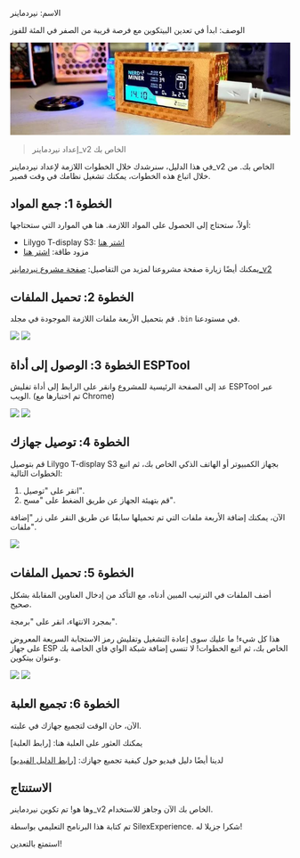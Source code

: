 الاسم: نيردماينر

الوصف: ابدأ في تعدين البيتكوين مع فرصة قريبة من الصفر في المئة للفوز

![الغلاف](assets/cover.jpeg)

> إعداد نيردماينر_v2 الخاص بك

في هذا الدليل، سنرشدك خلال الخطوات اللازمة لإعداد نيردماينر_v2 الخاص بك. من خلال اتباع هذه الخطوات، يمكنك تشغيل نظامك في وقت قصير.

## الخطوة 1: جمع المواد

أولاً، ستحتاج إلى الحصول على المواد اللازمة. هنا هي الموارد التي ستحتاجها:

- Lilygo T-display S3: [اشتر هنا](https://lilygo.cc/products/t-display-s3)
- مزود طاقة: [اشتر هنا](https://amzn.eu/d/gIOot90)

يمكنك أيضًا زيارة صفحة مشروعنا لمزيد من التفاصيل: [صفحة مشروع نيردماينر_v2](http://github.com/BitMaker-hub/NerdMiner_v2)

## الخطوة 2: تحميل الملفات

قم بتحميل الأربعة ملفات اللازمة الموجودة في مجلد `.bin` في مستودعنا.

![](assets/screenshot1.jpeg)
![](assets/screenshot2.jpeg)

## الخطوة 3: الوصول إلى أداة ESPTool

عد إلى الصفحة الرئيسية للمشروع وانقر على الرابط إلى أداة تفليش ESPTool عبر الويب. (تم اختبارها مع Chrome)

![](assets/screenshot3.jpeg)
![](assets/screenshot4.jpeg)

## الخطوة 4: توصيل جهازك

قم بتوصيل Lilygo T-display S3 بجهاز الكمبيوتر أو الهاتف الذكي الخاص بك، ثم اتبع الخطوات التالية:

1. انقر على "توصيل".
2. قم بتهيئة الجهاز عن طريق الضغط على "مسح".

الآن، يمكنك إضافة الأربعة ملفات التي تم تحميلها سابقًا عن طريق النقر على زر "إضافة ملفات".

![](assets/screenshot5.jpeg)

## الخطوة 5: تحميل الملفات

أضف الملفات في الترتيب المبين أدناه، مع التأكد من إدخال العناوين المقابلة بشكل صحيح.

بمجرد الانتهاء، انقر على "برمجة".

هذا كل شيء! ما عليك سوى إعادة التشغيل وتفليش رمز الاستجابة السريعة المعروض على جهاز ESP الخاص بك، ثم اتبع الخطوات! لا تنسى إضافة شبكة الواي فاي الخاصة بك وعنوان بيتكوين.

![](assets/screenshot6.jpeg)
![](assets/screenshot7.jpeg)

## الخطوة 6: تجميع العلبة

الآن، حان الوقت لتجميع جهازك في علبته.

يمكنك العثور على العلبة هنا: [رابط العلبة]

لدينا أيضًا دليل فيديو حول كيفية تجميع جهازك: [[رابط الدليل الفيديو]](https://twitter.com/i/status/1652260344176189440)

## الاستنتاج

وها هو! تم تكوين نيردماينر_v2 الخاص بك الآن وجاهز للاستخدام.

تم كتابة هذا البرنامج التعليمي بواسطة SilexExperience. شكرا جزيلا له!

استمتع بالتعدين!